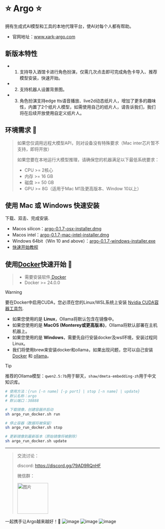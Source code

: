 # ⭐ Argo ⭐

拥有生成式AI模型和工具的本地代理平台，使AI对每个人都有帮助。
- 官网地址：www.xark-argo.com

## 新版本特性
- 1. 支持导入酒馆卡进行角色扮演，仅需几次点击即可完成角色卡导入、推荐模型安装，快速开始。
- 2. 支持机器人设置背景图。
- 3. 角色扮演支持edge tts语音播放、live2d动态纸片人，增加了更多的趣味性，内置了2个纸片人模型，如需使用自己的纸片人，请告诉我们，我们将在后续开放使用自定义纸片人。

## 环境需求 🐳

> 如果您仅调用远程大模型API，则对设备没有特殊要求（Mac inter芯片暂不支持，即将开放）
>
> 如果您要在本地运行大模型推理，请确保您的机器满足以下最低系统要求：
>
>- CPU >= 2核心
>- 内存 >= 16 GB
>- 磁盘 >= 50 GB
>- GPU >= 8G（适用于Mac M1及更高版本、Window 10以上）

## 使用 Mac 或 Windows 快速安装
下载、双击、完成安装.
- Macos silicon：[argo-0.1.7-osx-installer.dmg](https://github.com/xark-argo/argo/releases/download/v0.1.7/argo-0.1.7-osx-installer.dmg)
- Macos intel：[argo-0.1.7-mac-intel-installer.dmg](https://github.com/xark-argo/argo/releases/download/v0.1.7/argo-0.1.7-mac-intel-installer.dmg)
- Windows 64bit（Win 10 and above）：[argo-0.1.7-windows-installer.exe](https://github.com/xark-argo/argo/releases/download/v0.1.7/argo-0.1.7-windows-installer.exe)
- [快速开始教程](https://docs.xark-argo.com/)

## 使用[Docker](https://www.docker.com/)快速开始 🐳
>- 需要安装软件[ Docker](https://www.docker.com/)
>- Docker >= 24.0.0

> [!WARNING]
> 要在Docker中启用CUDA，您必须在您的Linux/WSL系统上安装
> [Nvidia CUDA容器工具包](https://docs.nvidia.com/dgx/nvidia-container-runtime-upgrade/).

- 如果您使用的是 **Linux**，Ollama将默认包含在镜像中。
- 如果您使用的是 **MacOS (Monterey或更高版本)**，Ollama将默认部署在主机机器上。
- 如果您使用的是 **Windows**，需要先自行安装docker及wsl环境，安装过程同Linux。
- 我们将使用brew来安装docker和ollama，如果出现问题，您可以自己安装[ Docker](https://www.docker.com/) 和 [ollama](https://ollama.com/download)。

> [!TIP]
> 推荐的Ollama模型：`qwen2.5:7b`用于聊天，`shaw/dmeta-embedding-zh`用于中文知识库。

  ```bash
  # 使用方法：{run [-n name] [-p port] | stop [-n name] | update}
  # 默认名称：argo
  # 默认端口：38888
  
  # 下载镜像，创建容器并启动
  sh argo_run_docker.sh run
  
  # 停止容器（数据将被保留）
  sh argo_run_docker.sh stop
  
  # 更新镜像到最新版本（原始镜像将被删除）
  sh argo_run_docker.sh update
  ```


---
> 交流讨论：
> 
> discord: https://discord.gg/79AD9RQnHF
>
> 微信群：
>
> <img src="https://github.com/user-attachments/assets/0ae6746e-7889-4acd-961c-77de128b55d0" alt="图片" style="width:100px;height:100px;">

一起携手让Argo越来越好！💪
![image](https://github.com/user-attachments/assets/b1d38101-9a50-4eb7-ad00-8b464e889738)
![image](https://github.com/user-attachments/assets/25825314-3b5d-4223-8c9d-7f11dc64a09d)
![image](https://github.com/user-attachments/assets/c9e15ce7-ab02-4f1a-ac7d-16c47030876f)
